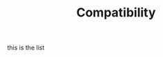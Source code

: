﻿---
sectionid: compatibility
sectionclass: h1
title: Compatibility
number: 3000
is-parent: yes
---

this is the list